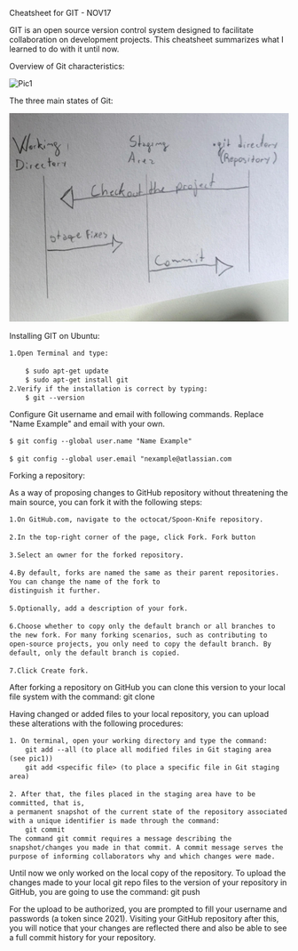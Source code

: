 Cheatsheet for GIT - NOV17

GIT is an open source version control system designed to facilitate collaboration on development projects. This cheatsheet summarizes what I learned to do with it until now.

Overview of Git characteristics:

![Pic1](GitDoodle.jpg)

The three main states of Git:

![Pic2](states.jpg)

Installing GIT on Ubuntu:

    1.Open Terminal and type:

        $ sudo apt-get update
        $ sudo apt-get install git
    2.Verify if the installation is correct by typing:
        $ git --version

Configure Git username and email with following commands. Replace "Name Example" and email with your own.

    $ git config --global user.name "Name Example"

    $ git config --global user.email "nexample@atlassian.com

Forking a repository:

As a way of proposing changes to GitHub repository without threatening the main source, you can fork it with the following steps:

    1.On GitHub.com, navigate to the octocat/Spoon-Knife repository.
    
    2.In the top-right corner of the page, click Fork. Fork button
    
    3.Select an owner for the forked repository. 
     
    4.By default, forks are named the same as their parent repositories. You can change the name of the fork to 
    distinguish it further.
    
    5.Optionally, add a description of your fork.
    
    6.Choose whether to copy only the default branch or all branches to the new fork. For many forking scenarios, such as contributing to open-source projects, you only need to copy the default branch. By default, only the default branch is copied.
    
    7.Click Create fork.

After forking a repository on GitHub you can clone this version to your local file system with the command:
    git clone <url of the forked repository>

Having changed or added files to your local repository, you can upload these alterations with the following procedures:
    
    1. On terminal, open your working directory and type the command:
        git add --all (to place all modified files in Git staging area (see pic1))
        git add <specific file> (to place a specific file in Git staging area)
    
    2. After that, the files placed in the staging area have to be committed, that is,
    a permanent snapshot of the current state of the repository associated with a unique identifier is made through the command:
        git commit
    The command git commit requires a message describing the snapshot/changes you made in that commit. A commit message serves the purpose of informing collaborators why and which changes were made.

Until now we only worked on the local copy of the repository. To upload the changes made to your local git repo files to the version of your repository in GitHub, you are going to use the command:
    git push

For the upload to be authorized, you are prompted to fill your username and passwords (a token since 2021).
Visiting your GitHub repository after this, you will notice that your changes are reflected there and also be able to see a full commit history for your repository.

